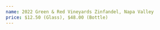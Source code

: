 ```yaml
---
name: 2022 Green & Red Vineyards Zinfandel, Napa Valley
price: $12.50 (Glass), $48.00 (Bottle)
---
```

